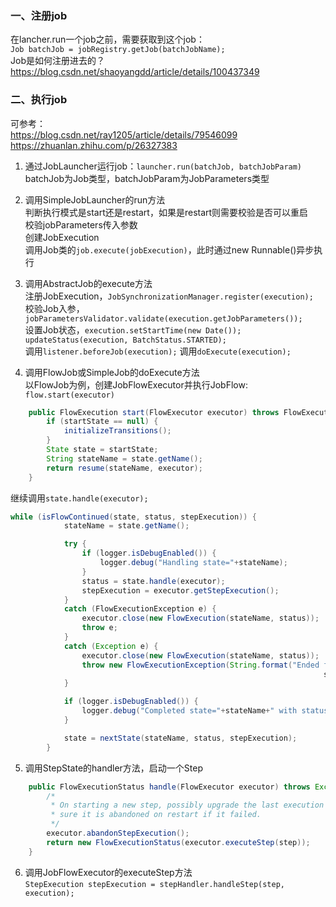 ### 一、注册job
在lancher.run一个job之前，需要获取到这个job：  
`Job batchJob = jobRegistry.getJob(batchJobName);`  
Job是如何注册进去的？  
https://blog.csdn.net/shaoyangdd/article/details/100437349

### 二、执行job
可参考：  
https://blog.csdn.net/ray1205/article/details/79546099  
https://zhuanlan.zhihu.com/p/26327383

1. 通过JobLauncher运行job：`launcher.run(batchJob, batchJobParam)`  
batchJob为Job类型，batchJobParam为JobParameters类型  

2. 调用SimpleJobLauncher的run方法  
判断执行模式是start还是restart，如果是restart则需要校验是否可以重启  
校验jobParameters传入参数  
创建JobExecution  
调用Job类的`job.execute(jobExecution)`，此时通过new Runnable()异步执行

3. 调用AbstractJob的execute方法  
注册JobExecution，`JobSynchronizationManager.register(execution);`  
校验Job入参，`jobParametersValidator.validate(execution.getJobParameters());`  
设置Job状态，`execution.setStartTime(new Date());				updateStatus(execution, BatchStatus.STARTED);`  
调用`listener.beforeJob(execution);`
调用`doExecute(execution);`

4. 调用FlowJob或SimpleJob的doExecute方法  
以FlowJob为例，创建JobFlowExecutor并执行JobFlow: `flow.start(executor)`  
```java
	public FlowExecution start(FlowExecutor executor) throws FlowExecutionException {
		if (startState == null) {
			initializeTransitions();
		}
		State state = startState;
		String stateName = state.getName();
		return resume(stateName, executor);
	}
```

继续调用`state.handle(executor);`  
```java
while (isFlowContinued(state, status, stepExecution)) {
			stateName = state.getName();

			try {
				if (logger.isDebugEnabled()) {
					logger.debug("Handling state="+stateName);
				}
				status = state.handle(executor);
				stepExecution = executor.getStepExecution();
			}
			catch (FlowExecutionException e) {
				executor.close(new FlowExecution(stateName, status));
				throw e;
			}
			catch (Exception e) {
				executor.close(new FlowExecution(stateName, status));
				throw new FlowExecutionException(String.format("Ended flow=%s at state=%s with exception", name,
																	  stateName), e);
			}

			if (logger.isDebugEnabled()) {
				logger.debug("Completed state="+stateName+" with status="+status);
			}

			state = nextState(stateName, status, stepExecution);
		}
```

5. 调用StepState的handler方法，启动一个Step  
```java
	public FlowExecutionStatus handle(FlowExecutor executor) throws Exception {
		/*
		 * On starting a new step, possibly upgrade the last execution to make
		 * sure it is abandoned on restart if it failed.
		 */
		executor.abandonStepExecution();
		return new FlowExecutionStatus(executor.executeStep(step));
	}
```

6. 调用JobFlowExecutor的executeStep方法  
`StepExecution stepExecution = stepHandler.handleStep(step, execution);`  

